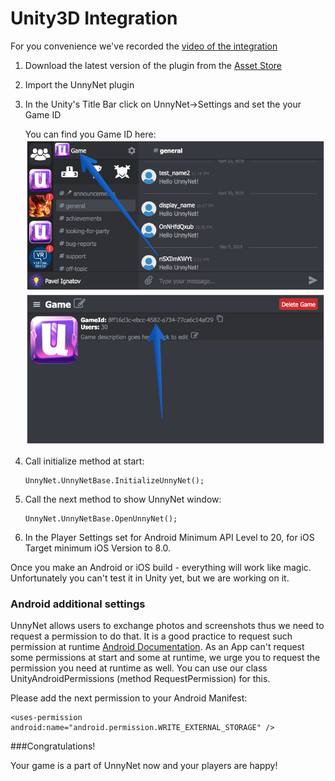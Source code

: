 # Unity3D Integration

For you convenience we've recorded the [video of the integration](https://youtu.be/ajnHBpC8r5A)

1.  Download the latest version of the plugin from the [Asset Store](https://assetstore.unity.com/packages/slug/128920)
2.  Import the UnnyNet plugin
3.  In the Unity's Title Bar click on UnnyNet->Settings and set the your Game ID
    
    You can find you Game ID here:
    ![Screenshot](../img/game_id_1.jpg)
    ![Screenshot](../img/game_id_2.jpg)

4.  Call initialize method at start:

        UnnyNet.UnnyNetBase.InitializeUnnyNet();

5.  Call the next method to show UnnyNet window:

        UnnyNet.UnnyNetBase.OpenUnnyNet();

6.  In the Player Settings set for Android Minimum API Level to 20, for iOS Target minimum iOS Version to 8.0.

Once you make an Android or iOS build - everything will work like magic. Unfortunately you can't test it in Unity yet, but we are working on it.

### Android additional settings

UnnyNet allows users to exchange photos and screenshots thus we need to request a permission to do that. 
It is a good practice to request such permission at runtime [Android Documentation](https://developer.android.com/training/permissions/requesting#explain). 
As an App can't request some permissions at start and some at runtime, we urge you to request the permission you need at runtime as well. 
You can use our class UnityAndroidPermissions (method RequestPermission) for this.

Please add the next permission to your Android Manifest:

    <uses-permission android:name="android.permission.WRITE_EXTERNAL_STORAGE" />

###Congratulations!

Your game is a part of UnnyNet now and your players are happy!
